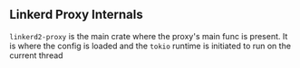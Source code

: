 ## Linkerd Proxy Internals


`linkerd2-proxy` is the main crate where the proxy's main func is present. It is where the config is loaded and the `tokio` runtime is initiated to run on the current thread